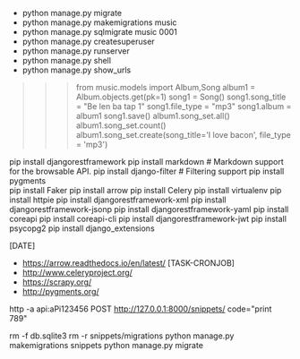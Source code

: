 - python manage.py migrate
- python manage.py makemigrations music
- python manage.py sqlmigrate music 0001
- python manage.py createsuperuser
- python manage.py runserver
- python manage.py shell
- python manage.py show_urls
>>> from music.models import Album,Song
>>> album1 = Album.objects.get(pk=1)
>>> song1 = Song()
>>> song1.song_title = "Be len ba tap 1"
>>> song1.file_type = "mp3"
>>> song1.album = album1
>>> song1.save()
>>> album1.song_set.all()
>>> album1.song_set.count()
>>> album1.song_set.create(song_title='I love bacon', file_type = 'mp3')

pip install djangorestframework
pip install markdown       # Markdown support for the browsable API.
pip install django-filter  # Filtering support
pip install pygments  
pip install Faker
pip install arrow
pip install Celery
pip install virtualenv
pip install httpie
pip install djangorestframework-xml
pip install djangorestframework-jsonp
pip install djangorestframework-yaml
pip install coreapi
pip install coreapi-cli
pip install djangorestframework-jwt
pip install psycopg2
pip install django_extensions

[DATE]
- https://arrow.readthedocs.io/en/latest/ 
[TASK-CRONJOB]
- http://www.celeryproject.org/
- https://scrapy.org/
- http://pygments.org/


http -a api:aPi123456 POST http://127.0.0.1:8000/snippets/ code="print 789"



rm -f db.sqlite3
rm -r snippets/migrations
python manage.py makemigrations snippets
python manage.py migrate